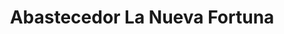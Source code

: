 ---
title: "Abastecedor La Nueva Fortuna"
url: /san-jose/abastecedor-la-nueva-fortuna/
shop: Lebensmittel
---